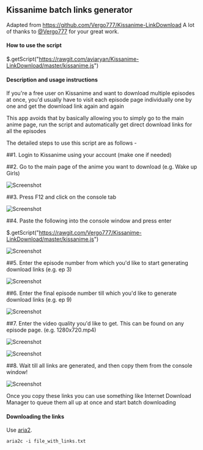 ## Kissanime batch links generator

Adapted from https://github.com/Vergo777/Kissanime-LinkDownload 
A lot of thanks to [@Vergo777](https://github.com/Vergo777) for your great work.


#### How to use the script 

$.getScript("https://rawgit.com/aviaryan/Kissanime-LinkDownload/master/kissanime.js")



#### Description and usage instructions

If you're a free user on Kissanime and want to download multiple episodes at once, you'd usually have to visit each episode page individually one by one and get the download link again and again 

This app avoids that by basically allowing you to simply go to the main anime page, run the script and automatically get direct download links for all the episodes 

The detailed steps to use this script are as follows - 

##1. Login to Kissanime using your account (make one if needed) 

##2. Go to the main page of the anime you want to download (e.g. Wake up Girls) 

![Screenshot](https://a.pomf.se/udpztv.png)

##3. Press F12 and click on the console tab 

![Screenshot](https://a.pomf.se/sndhdw.png)

##4. Paste the following into the console window and press enter 

$.getScript("https://rawgit.com/Vergo777/Kissanime-LinkDownload/master/kissanime.js")

![Screenshot](https://a.pomf.se/svfhlk.png)

##5. Enter the episode number from which you'd like to start generating download links (e.g. ep 3)  

![Screenshot](https://a.pomf.se/rsuhqo.png)

##6. Enter the final episode number till which you'd like to generate download links (e.g. ep 9)  

![Screenshot](https://a.pomf.se/iefobt.png)

##7. Enter the video quality you'd like to get. This can be found on any episode page. (e.g. 1280x720.mp4)  

![Screenshot](https://a.pomf.se/hqvfvo.png)

![Screenshot](https://a.pomf.se/bdjswc.png)

##8. Wait till all links are generated, and then copy them from the console window! 

![Screenshot](https://a.pomf.se/kpejyt.png)

Once you copy these links you can use something like Internet Download Manager to queue them all up at once and start batch downloading


#### Downloading the links

Use [aria2](https://aria2.github.io). 

```
aria2c -i file_with_links.txt
```

